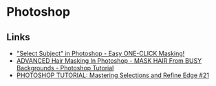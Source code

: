 # Photoshop

## Links

- ["Select Subject" in Photoshop - Easy ONE-CLICK Masking!](https://www.youtube.com/watch?reload=9&v=SL9pie_fBMY)
- [ADVANCED Hair Masking In Photoshop - MASK HAIR From BUSY Backgrounds - Photoshop Tutorial](https://www.youtube.com/watch?v=qV1DAf5cYXE)
- [PHOTOSHOP TUTORIAL: Mastering Selections and Refine Edge #21](https://www.youtube.com/watch?v=MeE8euR_R_M)
